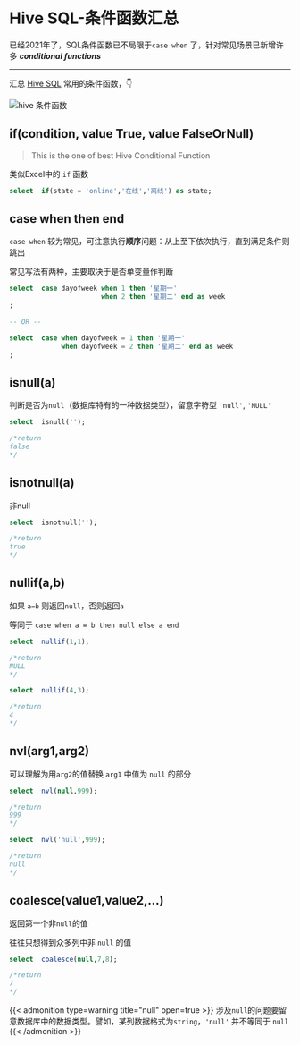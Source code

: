 # Hive SQL-条件函数汇总


已经2021年了，SQL条件函数已不局限于`case when` 了，针对常见场景已新增许多 ***conditional functions***

<!--more-->

---

汇总 <u>Hive SQL</u> 常用的条件函数，👇

![hive 条件函数](https://gitee.com/unclehu/pic/raw/master/img/hive条件函数.png)



## if(condition, value True, value FalseOrNull)

> This is the one of best Hive Conditional Function

类似Excel中的 `if` 函数

```sql
select	if(state = 'online','在线','离线') as state;
```



## case when then end

`case when` 较为常见，可注意执行**顺序**问题：从上至下依次执行，直到满足条件则跳出

常见写法有两种，主要取决于是否单变量作判断

```sql
select	case dayofweek when 1 then '星期一'
                       when 2 then '星期二' end as week
;
                                             
-- OR --

select	case when dayofweek = 1 then '星期一'
             when dayofweek = 2 then '星期二' end as week
;
```



## isnull(a)

判断是否为`null`（数据库特有的一种数据类型），留意字符型 `'null'`,  `'NULL'`

```sql
select	isnull('');

/*return
false
*/

```



## isnotnull(a)

非null 

```sql
select	isnotnull('');

/*return
true
*/
```



## nullif(a,b)

如果 `a=b` 则返回`null`，否则返回`a`

等同于 `case when a = b then null else a end`

```sql
select	nullif(1,1);

/*return
NULL
*/

select	nullif(4,3);

/*return
4
*/
```



## nvl(arg1,arg2)

可以理解为用`arg2`的值替换 `arg1` 中值为 `null` 的部分

```sql
select	nvl(null,999);

/*return
999
*/

select	nvl('null',999);

/*return
null
*/
```



## coalesce(value1,value2,...)

返回第一个非`null`的值

往往只想得到众多列中非 `null` 的值

```sql
select	coalesce(null,7,8);

/*return
7
*/
```



{{< admonition type=warning title="null" open=true >}}
涉及`null`的问题要留意数据库中的数据类型。譬如，某列数据格式为`string`，`'null'` 并不等同于 `null`
{{< /admonition >}}




<head> 
    <script defer src="https://use.fontawesome.com/releases/v5.0.13/js/all.js"></script> 
    <script defer src="https://use.fontawesome.com/releases/v5.0.13/js/v4-shims.js"></script> 
</head> 
<link rel="stylesheet" href="https://use.fontawesome.com/releases/v5.0.13/css/all.css">

